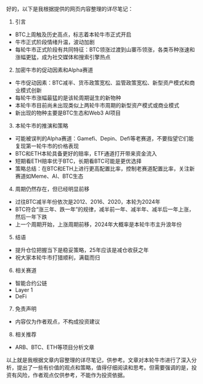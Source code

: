好的，以下是我根据提供的网页内容整理的详尽笔记：

1. 引言
- BTC上周触及历史高点，标志着本轮牛市正式开启
- 牛市正式阶段情绪升温，波动加剧
- 每轮牛市正式阶段有共同特征：BTC领涨过渡到山寨币领涨，各类币种涨速和涨幅更猛，成为社交媒体和搜索引擎热点

2. 加密牛市的促动因素和Alpha赛道
- 牛市促动因素：BTC减半、货币政策宽松、监管政策宽松、新型资产模式和商业模式创新
- 每轮牛市涨幅最猛的是该轮周期诞生的新物种
- 本轮牛市目前尚未出现类似上两轮牛市周期的新型资产模式或商业模式
- 新出现的物种主要是BTC生态和Web3 AI项目

3. 本轮牛市的推演和策略
- 可能被误判的Alpha赛道：Gamefi、Depin、Defi等老赛道，不要指望它们能复现第一轮牛市的价格表现
- BTC和ETH本轮具备更好的赔率，ETF通道打开带来资金流入
- 短期看ETH赔率优于BTC，长期看BTC可能是更优选择
- 策略总结：在BTC和ETH上进行更高配置比率，控制老赛道配置比率，关注新赛道如Meme、AI、BTC生态

4. 周期仍然存在，但已经明显前移
- 过往BTC减半年份依次是2012、2016、2020，本轮为2024年
- BTC符合“涨三年、跌一年”的规律，减半前一年、减半年、减半后一年上涨，然后一年下跌
- 上一个周期开始，上涨周期前移，2024年大概率是本轮牛市主升浪年份

5. 结语
- 提升仓位把握当下是稳妥策略，25年应该是减仓收获之年
- 祝大家本轮牛市打猎顺利，满载而归

6. 相关赛道
- 智能合约公链
- Layer 1
- DeFi

7. 免责声明
- 内容仅为作者观点，不构成投资建议

8. 相关推荐
- ARB、BTC、ETH等项目分析文章

以上就是我根据文章内容整理的详尽笔记，供参考。文章对本轮牛市进行了深入分析，提出了一些有价值的观点和策略，值得仔细阅读和思考。但需要强调的是，投资有风险，作者观点仅供参考，不能作为投资依据。
